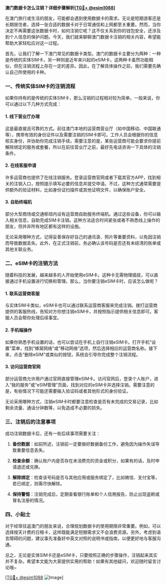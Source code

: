 **澳门数据卡怎么注销？详细步骤解析[[TG💪+ @esim1088](https://t.me/s/esim1088)]**

在澳门旅行或生活的朋友，可能都会遇到使用数据卡的需求。无论是短期游客还是长期居住者，选择一张合适的数据卡对于日常通信和上网都至关重要。然而，当你决定不再需要这张数据卡时，如何注销它呢？这不仅关系到你的钱包安全，还涉及到个人信息的保护问题。今天，我们就来聊聊澳门数据卡注销的相关内容，希望能帮助大家轻松应对这一过程。

首先，让我们了解一下澳门常见的数据卡类型。澳门的数据卡主要分为两种：一种是传统的实体SIM卡，另一种则是近年来兴起的eSIM卡。这两种卡虽然功能相似，但在注销流程上存在一定的差异。因此，在了解具体操作之前，我们需要先确认自己所使用的卡种。

### 一、传统实体SIM卡的注销流程

如果你持有的是传统的实体SIM卡，那么注销的过程相对较为简单。一般来说，你可以通过以下几种方式完成：

#### 1. 线下营业厅办理
这是最直接且可靠的方式。前往澳门本地的运营商营业厅（如中国移动、中国联通等），携带有效的身份证件以及需要注销的SIM卡即可。工作人员会根据你的信息核实身份，并协助你完成注销手续。需要注意的是，某些运营商可能会要求你提前解除绑定的服务或套餐，所以在前往营业厅之前，最好先电话咨询一下具体的注销条件。

#### 2. 在线客服申请
许多运营商也提供了在线注销服务。登录运营商官网或者下载其官方APP，找到相关的注销入口，按照提示填写必要的信息并提交申请。不过，这种方式通常需要提供额外的验证材料，比如身份证扫描件或其他证明文件，以确保账户安全。

#### 3. 自助终端机
部分大型商场或交通枢纽内设有运营商自助服务终端机。通过这些设备，你可以输入相关信息，自助完成SIM卡注销。这种方法适合时间紧张或者不熟悉线上操作的朋友，但并非所有地区都有这样的设施。

无论采用哪种方式，记得妥善保存好自己的通讯录、照片等重要资料，以免因注销而导致数据丢失。此外，在正式注销前，务必确认该号码是否还有未结清的账单或其他关联业务。

### 二、eSIM卡的注销方法

随着科技的发展，越来越多的人开始使用eSIM卡。这种卡无需物理插拔，可以直接通过手机设置进行切换和管理。那么，当你要注销eSIM卡时，应该怎么做呢？

#### 1. 联系运营商客服
与实体SIM卡类似，eSIM卡也可以通过联系运营商客服来完成注销。拨打运营商提供的客服热线，告知对方你想注销eSIM卡，并按照指示提供相关信息即可。客服人员会帮你处理后续事宜。

#### 2. 手机端操作
如果你熟悉手机设置的话，也可以尝试在手机上自行注销eSIM卡。打开手机“设置”菜单，找到“蜂窝网络”或“移动网络”选项，然后选择相应的运营商名称。接下来，点击“删除eSIM”或类似的按钮，系统会引导你完成整个注销流程。

#### 3. 访问运营商官网
部分运营商允许用户通过官网直接管理eSIM卡。访问官网后，登录个人账户，进入“我的服务”或“eSIM管理”页面，找到对应的eSIM卡并选择注销。需要注意的是，有些情况下可能还需要输入验证码或者其他形式的身份验证。

无论采用哪种方式，注销eSIM卡时都要注意检查是否有未完成的交易记录，比如剩余流量、通话分钟数等，以免造成不必要的损失。

### 三、注销后的注意事项

成功注销数据卡后，还有一些后续事项需要关注：

1. **备份数据**：如前所述，注销前一定要做好数据备份工作，避免因为操作失误导致重要信息丢失。
   
2. **检查余额**：确认账户内是否存在未消费完的资金或积分，如果有的话，及时申请退还或兑换。

3. **解除绑定**：检查该号码是否与其他应用或服务绑定了，比如微信、支付宝等，若已绑定，则需尽快解除。

4. **保持警惕**：注销完成后，定期查看银行账单和个人信用报告，防止出现盗刷或冒名注册的情况。

### 四、小贴士

对于经常往返澳门的朋友来说，合理规划数据卡的使用期限非常重要。例如，可以选择按天计费的日租卡，这样既能满足短期需求又不会浪费资源。另外，考虑到语言障碍的问题，建议事先准备好中英文对照的说明书或指南，以便更好地与客服沟通。

总之，无论是实体SIM卡还是eSIM卡，只要按照正确的步骤操作，注销起来其实并不复杂。希望本文能为大家提供实用的帮助！如果有其他疑问，欢迎随时留言讨论哦~

[[TG💪+ @esim1088](https://t.me/s/esim1088) ![Image](https://i.postimg.cc/4NQfJmqS/Snipaste-2025-05-13-00-14-12.png)]